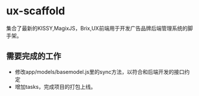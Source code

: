 ux-scaffold
===========
集合了最新的KISSY,MagixJS，Brix,UX前端用于开发广告品牌后端管理系统的脚手架。



## 需要完成的工作

* 修改app/models/basemodel.js里的sync方法，以符合和后端开发的接口约定
* 增加tasks，完成项目的打包上线。